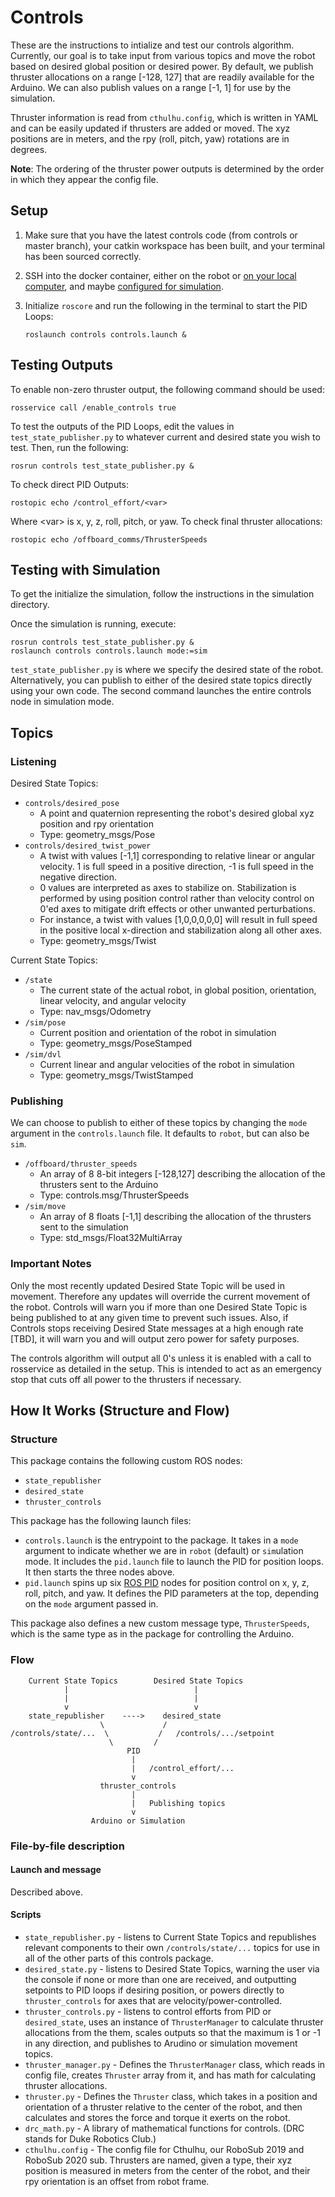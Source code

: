 # Controls


These are the instructions to intialize and test our controls algorithm. Currently, our goal is to take input from various topics and move the robot based on desired global position or desired power. By default, we publish thruster allocations on a range [-128, 127] that are readily available for the Arduino. We can also publish values on a range [-1, 1] for use by the simulation.

Thruster information is read from `cthulhu.config`, which is written in YAML and can be easily updated if thrusters are added or moved. The xyz positions are in meters, and the rpy (roll, pitch, yaw) rotations are in degrees.

**Note**: The ordering of the thruster power outputs is determined by the order in which they appear the config file.


## Setup

1. Make sure that you have the latest controls code (from controls or master branch), your catkin workspace has been built, and your terminal has been sourced correctly.
2. SSH into the docker container, either on the robot or [on your local computer](https://github.com/DukeRobotics/documentation/blob/master/docker/README.md), and maybe [configured for simulation](https://github.com/DukeRobotics/robosub-ros/blob/master/simulation/README.md).
3. Initialize `roscore` and run the following in the terminal to start the PID Loops:

    ```
    roslaunch controls controls.launch &
    ```

## Testing Outputs

To enable non-zero thruster output, the following command should be used:

    rosservice call /enable_controls true

To test the outputs of the PID Loops, edit the values in `test_state_publisher.py` to whatever current and desired state you wish to test. Then, run the following:

```
rosrun controls test_state_publisher.py &
```

To check direct PID Outputs:

```
rostopic echo /control_effort/<var>
```

Where &lt;var&gt; is x, y, z, roll, pitch, or yaw. To check final thruster allocations:

```
rostopic echo /offboard_comms/ThrusterSpeeds
```


## Testing with Simulation

To get the initialize the simulation, follow the instructions in the simulation directory.

Once the simulation is running, execute:

```
rosrun controls test_state_publisher.py &
roslaunch controls controls.launch mode:=sim
```

`test_state_publisher.py` is where we specify the desired state of the robot. Alternatively, you can publish to either of the desired state topics directly using your own code. The second command launches the entire controls node in simulation mode.


## Topics

### Listening

Desired State Topics:

  - ```controls/desired_pose```
    + A point and quaternion representing the robot's desired global xyz position and rpy orientation
    + Type: geometry_msgs/Pose
  - ```controls/desired_twist_power```
    + A twist with values [-1,1] corresponding to relative linear or angular velocity. 1 is full speed in a positive direction, -1 is full speed in the negative direction.
    + 0 values are interpreted as axes to stabilize on. Stabilization is performed by using position control rather than velocity control on 0'ed axes to mitigate drift effects or other unwanted perturbations.
    + For instance, a twist with values [1,0,0,0,0,0] will result in full speed in the positive local x-direction and stabilization along all other axes.
    + Type: geometry_msgs/Twist

Current State Topics:

  - ```/state``` 
    + The current state of the actual robot, in global position, orientation, linear velocity, and angular velocity
    + Type: nav_msgs/Odometry
  - ```/sim/pose```
    + Current position and orientation of the robot in simulation
    + Type: geometry_msgs/PoseStamped
  - ```/sim/dvl```
    + Current linear and angular velocities of the robot in simulation
    + Type: geometry_msgs/TwistStamped 

### Publishing

We can choose to publish to either of these topics by changing the `mode` argument in the `controls.launch` file. It defaults to `robot`, but can also be `sim`.

  - ```/offboard/thruster_speeds```
    + An array of 8 8-bit integers [-128,127] describing the allocation of the thrusters sent to the Arduino
    + Type: controls.msg/ThrusterSpeeds
  - ```/sim/move```
    + An array of 8 floats [-1,1] describing the allocation of the thrusters sent to the simulation
    + Type: std_msgs/Float32MultiArray

### Important Notes

Only the most recently updated Desired State Topic will be used in movement. Therefore any updates will override the current movement of the robot. Controls will warn you if more than one Desired State Topic is being published to at any given time to prevent such issues. Also, if Controls stops receiving Desired State messages at a high enough rate [TBD], it will warn you and will output zero power for safety purposes.

The controls algorithm will output all 0's unless it is enabled with a call to rosservice as detailed in the setup. This is intended to act as an emergency stop that cuts off all power to the thrusters if necessary.


## How It Works (Structure and Flow)

### Structure

This package contains the following custom ROS nodes:

* `state_republisher`
* `desired_state`
* `thruster_controls`

This package has the following launch files:

* `controls.launch` is the entrypoint to the package. It takes in a `mode` argument to indicate whether we are in `robot` (default) or `sim`ulation mode. It includes the `pid.launch` file to launch the PID for position loops. It then starts the three nodes above.
* `pid.launch` spins up six [ROS PID](http://wiki.ros.org/pid) nodes for position control on x, y, z, roll, pitch, and yaw. It defines the PID parameters at the top, depending on the `mode` argument passed in.

This package also defines a new custom message type, `ThrusterSpeeds`, which is the same type as in the package for controlling the Arduino.

### Flow

```
    Current State Topics        Desired State Topics
            |                            |
            |                            |
            v                            v
    state_republisher    ---->    desired_state
                    \             /
/controls/state/...  \           /   /controls/.../setpoint
                      \         /
                          PID
                           |
                           |   /control_effort/...
                           v
                    thruster_controls
                           |
                           |   Publishing topics
                           v
                  Arduino or Simulation
```

### File-by-file description

#### Launch and message

Described above.

#### Scripts

* `state_republisher.py` - listens to Current State Topics and republishes relevant components to their own `/controls/state/...` topics for use in all of the other parts of this controls package.
* `desired_state.py` - listens to Desired State Topics, warning the user via the console if none or more than one are received, and outputting setpoints to PID loops if desiring position, or powers directly to `thruster_controls` for axes that are velocity/power-controlled.
* `thruster_controls.py` - listens to control efforts from PID or `desired_state`, uses an instance of `ThrusterManager` to calculate thruster allocations from the them, scales outputs so that the maximum is 1 or -1 in any direction, and publishes to Arudino or simulation movement topics.
* `thruster_manager.py` - Defines the `ThrusterManager` class, which reads in config file, creates `Thruster` array from it, and has math for calculating thruster allocations.
* `thruster.py` - Defines the `Thruster` class, which takes in a position and orientation of a thruster relative to the center of the robot, and then calculates and stores the force and torque it exerts on the robot.
* `drc_math.py` - A library of mathematical functions for controls. (DRC stands for Duke Robotics Club.)
* `cthulhu.config` - The config file for Cthulhu, our RoboSub 2019 and RoboSub 2020 sub. Thrusters are named, given a type, their xyz position is measured in meters from the center of the robot, and their rpy orientation is an offset from robot frame.